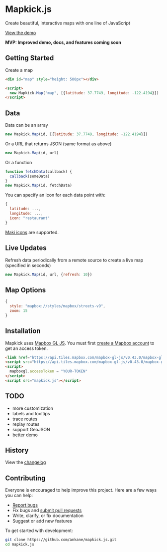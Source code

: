 # Mapkick.js

Create beautiful, interactive maps with one line of JavaScript

[View the demo](https://www.chartkick.com/mapkick)

**MVP: Improved demo, docs, and features coming soon**

## Getting Started

Create a map

```html
<div id="map" style="height: 500px"></div>

<script>
  new Mapkick.Map("map", [{latitude: 37.7749, longitude: -122.4194}])
</script>
```

## Data

Data can be an array

```javascript
new Mapkick.Map(id, [{latitude: 37.7749, longitude: -122.4194}])
```

Or a URL that returns JSON (same format as above)

```javascript
new Mapkick.Map(id, url)
```

Or a function

```javascript
function fetchData(callback) {
  callback(someData)
}
new Mapkick.Map(id, fetchData)
```

You can specify an icon for each data point with:

```javascript
{
  latitude: ...,
  longitude: ...,
  icon: "restaurant"
}
```

[Maki icons](https://www.mapbox.com/maki-icons/) are supported.

## Live Updates

Refresh data periodically from a remote source to create a live map (specified in seconds)

```javascript
new Mapkick.Map(id, url, {refresh: 10})
```

## Map Options

```javascript
{
  style: "mapbox://styles/mapbox/streets-v9",
  zoom: 15
}
```

## Installation

Mapkick uses [Mapbox GL JS](https://www.mapbox.com/mapbox-gl-js/api/). You must first [create a Mapbox account](https://www.mapbox.com/signup/) to get an access token.

```html
<link href="https://api.tiles.mapbox.com/mapbox-gl-js/v0.43.0/mapbox-gl.css" rel="stylesheet" />
<script src="https://api.tiles.mapbox.com/mapbox-gl-js/v0.43.0/mapbox-gl.js"></script>
<script>
  mapboxgl.accessToken = "YOUR-TOKEN"
</script>
<script src="mapkick.js"></script>
```

## TODO

- more customization
- labels and tooltips
- trace routes
- replay routes
- support GeoJSON
- better demo

## History

View the [changelog](https://github.com/ankane/mapkick.js/blob/master/CHANGELOG.md)

## Contributing

Everyone is encouraged to help improve this project. Here are a few ways you can help:

- [Report bugs](https://github.com/ankane/mapkick.js/issues)
- Fix bugs and [submit pull requests](https://github.com/ankane/mapkick.js/pulls)
- Write, clarify, or fix documentation
- Suggest or add new features

To get started with development:

```sh
git clone https://github.com/ankane/mapkick.js.git
cd mapkick.js
```
